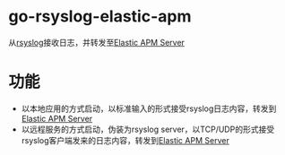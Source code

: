 # go-rsyslog-elastic-apm
从[rsyslog](https://www.rsyslog.com)接收日志，并转发至[Elastic APM Server](https://www.elastic.co/guide/en/apm/server/current/setting-up-and-running.html)

# 功能

* 以本地应用的方式启动，以标准输入的形式接受rsyslog日志内容，转发到[Elastic APM Server](https://www.elastic.co/guide/en/apm/server/current/setting-up-and-running.html)
* 以远程服务的方式启动，伪装为rsyslog server，以TCP/UDP的形式接受rsyslog客户端发来的日志内容，转发到[Elastic APM Server](https://www.elastic.co/guide/en/apm/server/current/setting-up-and-running.html)
